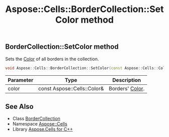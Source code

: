 ﻿---
title: Aspose::Cells::BorderCollection::SetColor method
linktitle: SetColor
second_title: Aspose.Cells for C++ API Reference
description: 'Aspose::Cells::BorderCollection::SetColor method. Sets the Color of all borders in the collection in C++.'
type: docs
weight: 700
url: /cpp/aspose.cells/bordercollection/setcolor/
---
## BorderCollection::SetColor method


Sets the [Color](../../color/) of all borders in the collection.

```cpp
void Aspose::Cells::BorderCollection::SetColor(const Aspose::Cells::Color &color)
```


| Parameter | Type | Description |
| --- | --- | --- |
| color | const Aspose::Cells::Color\& | Borders' [Color](../../color/). |

## See Also

* Class [BorderCollection](../)
* Namespace [Aspose::Cells](../../)
* Library [Aspose.Cells for C++](../../../)
